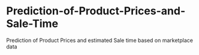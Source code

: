 # Prediction-of-Product-Prices-and-Sale-Time
Prediction of Product Prices and estimated Sale time based on marketplace data
